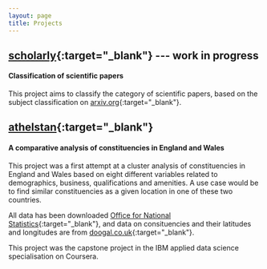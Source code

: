 ```yaml
---
layout: page
title: Projects
---
```


## [scholarly](https://github.com/saattrupdan/scholarly){:target="_blank"} --- **work in progress**
#### Classification of scientific papers

This project aims to classify the category of scientific papers, based on the subject classification on [arxiv.org](https://arxiv.org){:target="_blank"}.


## [athelstan](https://github.com/saattrupdan/athelstan){:target="_blank"}
#### A comparative analysis of constituencies in England and Wales

This project was a first attempt at a cluster analysis of constituencies in England and Wales based on eight different variables related to demographics, business, qualifications and amenities. A use case would be to find similar constituencies as a given location in one of these two countries.

All data has been downloaded [Office for National Statistics](https://www.ons.org.uk){:target="_blank"}, and data on consituencies and their latitudes and longitudes are from [doogal.co.uk](https://www.doogal.co.uk){:target="_blank"}.

This project was the capstone project in the IBM applied data science specialisation on Coursera.

